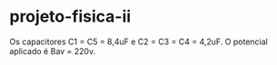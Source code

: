 # projeto-fisica-ii
Os capacitores C1 = C5 = 8,4uF e C2 = C3 = C4 = 4,2uF. O potencial aplicado é Bav = 220v. 
